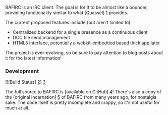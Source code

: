 BAFIRC is an IRC client. The goal is for it to be almost like a bouncer,
providing functionality similar to what [Quassel] [1] provides.

The current proposed features include (but aren't limited to):
* Centralized backend for a single presence as a continuous client
* DCC file send management
* HTML5 interface, potentially a webkit-embedded based thick app later

The project is ever-evolving, so be sure to pay attention to blog posts about it
for the latest information!

[1]: http://quassel-irc.org/

### Development

[![Build Status] [2]] [3]

The full source to BAFIRC is [available on GitHub] [4]! There's also a copy of
the [original incarnation] [5] of BAFIRC from many years ago, for nostalgia
sake. The code itself is pretty incomplete and crappy, so it's not useful for
much at all.

[2]: https://travis-ci.org/baffles/bafirc.svg?branch=master
[3]: https://travis-ci.org/baffles/bafirc
[4]: https://github.com/baffles/bafirc
[5]: https://github.com/baffles/bafirc_old